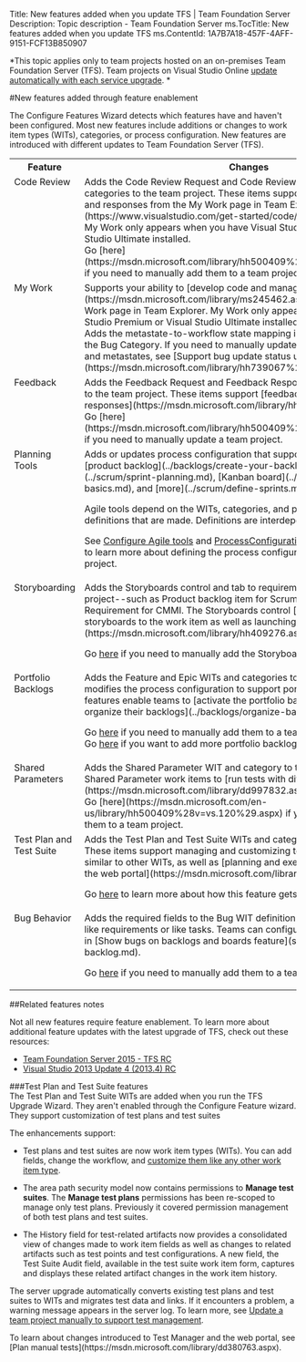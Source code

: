 Title: New features added when you update TFS | Team Foundation Server
Description: Topic description - Team Foundation Server
ms.TocTitle: New features added when you update TFS
ms.ContentId: 1A7B7A18-457F-4AFF-9151-FCF13B850907


*This topic applies only to team projects hosted on an on-premises Team Foundation Server (TFS). Team projects on Visual Studio Online [update automatically with each service upgrade](https://www.visualstudio.com/news/release-archive-vso).  * 

<!---
Supports the following FWLINK: Learn more about these configuration changes: http://go.microsoft.com/fwlink/?LinkID=242985 - 

-->
#New features added through feature enablement 

The Configure Features Wizard detects which features have and haven't been configured. Most new features include additions or changes to work item types (WITs), categories, or process configuration. New features are introduced with different updates to Team Foundation Server (TFS). 


<table>
<tbody valign="top">
<tr>
<th width="18%">
Feature
</th>
<th width="70%">
Changes
</th>
<th width="12%">
Update
</th>
</tr>
<tr>
<td>
Code Review
</td>
<td>
Adds the Code Review Request and Code Review Response WITs and categories to the team project. These items support [code review requests and responses from the My Work page in Team Explorer](https://www.visualstudio.com/get-started/code/get-code-reviewed-vs). My Work only appears when you have Visual Studio Premium or Visual Studio Ultimate installed.<br /> 
Go [here](https://msdn.microsoft.com/library/hh500409%28v=vs.110%29.aspx#wit) if you need to manually add them to a team project.   
</td>
<td>
TFS 2012
</td>
</tr>
<tr>
<td>
My Work
</td>
<td>
Supports your ability to [develop code and manage pending changes](https://msdn.microsoft.com/library/ms245462.aspx#my_work) from the My Work page in Team Explorer. My Work only appears when you have Visual Studio Premium or Visual Studio Ultimate installed.<br /> 
Adds the metastate-to-workflow state mapping in ProcessConfiguration for the Bug Category. If you need to manually update the bug workflow states and metastates, see [Support bug update status using My Work](https://msdn.microsoft.com/library/hh739067%28v=vs.140%29.aspx).   
</td>
<td>
TFS 2012
</td>
</tr>

<tr>
<td>
Feedback
</td>
<td>
Adds the Feedback Request and Feedback Response WITs and categories to the team project. These items support [feedback requests and responses](https://msdn.microsoft.com/library/hh301769.aspx). <br/>
Go [here](https://msdn.microsoft.com/library/hh500409%28v=vs.110%29.aspx#wit) if you need to manually update a team project.   
</td>
<td>
TFS 2012
</td>
</tr>

<tr>
<td>
Planning Tools
</td>
<td>
Adds or updates process configuration that supports using the Agile tools: [product backlog](../backlogs/create-your-backlog.md), [plan sprints](../scrum/sprint-planning.md), [Kanban board](../kanban/kanban-basics.md), and [more](../scrum/define-sprints.md).<br/>

Agile tools depend on the WITs, categories, and process configuration definitions that are made.  Definitions are interdependent. <br/>

See [Configure Agile tools](https://msdn.microsoft.com/library/hh543813.aspx) and [ProcessConfiguration XML element reference](https://msdn.microsoft.com/library/hh500408.aspx) to learn more about defining the process configuration for your team project.  
</td>
<td>
TFS 2012
</td>
</tr>

<tr>
<td>
Storyboarding
</td>
<td>
Adds the Storyboards control and tab to requirement WIT for the team project--such as Product backlog item for Scrum, User Story for Agile, and Requirement for CMMI. The Storyboards control [supports linking storyboards to the work item as well as launching the Storyboarding](https://msdn.microsoft.com/library/hh409276.aspx). <br/>

Go [here](https://msdn.microsoft.com/library/hh500409%28v=vs.110%29.aspx##storyboard) if you need to manually add the Storyboards control to a WIT. 
</td>
<td>
TFS 2012
</td>
</tr>
 

<tr>
<td>
Portfolio Backlogs
</td>
<td>
Adds the Feature and Epic WITs and categories to the team project and modifies the process configuration to support portfolio backlogs. These features enable teams to [activate the portfolio backlogs they work with to organize their backlogs](../backlogs/organize-backlog.md). <br/>

Go [here](add-features-manually.md) if you need to manually add them to a team project. <br/>
Go [here](add-portfolio-backlogs.md) if you want to add more portfolio backlogs. 
</td>
<td>
TFS 2013, TFS 2015
</td>
</tr>


<tr>
<td>
Shared Parameters
</td>
<td>
Adds the Shared Parameter WIT and category to the team project. You use Shared Parameter work items to [run tests with different data](https://msdn.microsoft.com/library/dd997832.aspx).<br/>
Go [here](https://msdn.microsoft.com/en-us/library/hh500409%28v=vs.120%29.aspx) if you need to manually add them to a team project.   

</td>
<td>
TFS 2013.2
</td>
</tr>


<tr>
<td>
Test Plan and Test Suite
</td>
<td>
Adds the Test Plan and Test Suite WITs and categories to the team project. These items support managing and customizing test plans and test suites similar to other WITs, as well as [planning and executing manual tests using the web portal](https://msdn.microsoft.com/library/dd380763.aspx). <br/>

Go [here](#test-management) to learn more about how this feature gets enabled.    
</td>
<td>
TFS 2013.3
</td>
</tr>

<tr>
<td>
Bug Behavior
</td>
<td>
Adds the required fields to the Bug WIT definition so that they can be treated like requirements or like tasks. Teams can configure this option as described in [Show bugs on backlogs and boards feature](show-bugs-on-backlog.md).<br/>

Go [here](add-features-manually.md) if you need to manually add them to a team project. 
</td>
<td>
TFS 2015
</td>
</tr>

</tbody>
</table>

##Related features notes 

Not all new features require feature enablement. To learn more about additional feature updates with the latest upgrade of TFS, check out these resources: 

- [Team Foundation Server 2015 - TFS RC](https://www.visualstudio.com/news/tfs2015-vs)
- [Visual Studio 2013 Update 4 (2013.4) RC](https://www.visualstudio.com/news/vs2013-update4-rc-vs#WIT)

<a id="test-management" >   </a>
###Test Plan and Test Suite features  
The Test Plan and Test Suite WITs are added when you run the TFS Upgrade Wizard. They aren't enabled through the Configure Feature wizard. They support customization of test plans and test suites

<p>The enhancements support:</p>
                  <ul>
                    <li>
                      <p>Test plans and test suites are now work item types (WITs). You can add fields, change the workflow, and <a href="https://msdn.microsoft.com/en-us/library/hh409273.aspx">customize them like any other work item type</a>. </p>
                    </li>
                    <li>
                      <p>The area path security model now contains permissions to <b>Manage test suites</b>. The <b>Manage test plans</b> permissions has been re-scoped to manage only test plans. Previously it covered permission management of both test plans and test suites.</p>
                    </li>
                    <li>
                      <p>The History field for test-related artifacts now provides a consolidated view of changes made to work item fields as well as changes to related artifacts such as test points and test configurations. A new field, the Test Suite Audit field, available in the test suite work item form, captures and displays these related artifact changes in the work item history.</p>
                    </li>
                  </ul>
                  <p>The server upgrade automatically converts existing test plans and test suites to WITs and migrates test data and links. If it encounters a problem, a warning message appears in the server log. To learn more, see <a href="https://msdn.microsoft.com/en-us/library/dn789837.aspx">Update a team project manually to support test management</a>. </p>
                  <p>To learn about changes introduced to Test Manager and the web portal, see [Plan manual tests](https://msdn.microsoft.com/library/dd380763.aspx).</p>

